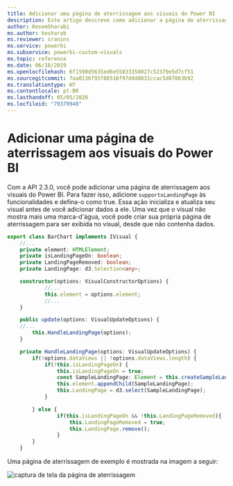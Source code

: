 ```yaml
---
title: Adicionar uma página de aterrissagem aos visuais do Power BI
description: Este artigo descreve como adicionar a página de aterrissagem a visuais do Power BI.
author: KesemSharabi
ms.author: kesharab
ms.reviewer: sranins
ms.service: powerbi
ms.subservice: powerbi-custom-visuals
ms.topic: reference
ms.date: 06/18/2019
ms.openlocfilehash: 6f1590d5635ed6e55833350027c52379e5d7cf51
ms.sourcegitcommit: 7aa0136f93f88516f97ddd8031ccac5d07863b92
ms.translationtype: HT
ms.contentlocale: pt-BR
ms.lasthandoff: 05/05/2020
ms.locfileid: "79379940"
---
```

# <a name="add-a-landing-page-to-your-power-bi-visuals"></a>Adicionar uma página de aterrissagem aos visuais do Power BI

Com a API 2.3.0, você pode adicionar uma página de aterrissagem aos visuais do Power BI. Para fazer isso, adicione `supportsLandingPage` às funcionalidades e defina-o como true. Essa ação inicializa e atualiza seu visual antes de você adicionar dados a ele. Uma vez que o visual não mostra mais uma marca-d'água, você pode criar sua própria página de aterrissagem para ser exibida no visual, desde que não contenha dados.

```typescript
export class BarChart implements IVisual {
    //...
    private element: HTMLElement;
    private isLandingPageOn: boolean;
    private LandingPageRemoved: boolean;
    private LandingPage: d3.Selection<any>;

    constructor(options: VisualConstructorOptions) {
            //...
            this.element = options.element;
            //...
    }

    public update(options: VisualUpdateOptions) {
    //...
        this.HandleLandingPage(options);
    }

    private HandleLandingPage(options: VisualUpdateOptions) {
        if(!options.dataViews || !options.dataViews.length) {
            if(!this.isLandingPageOn) {
                this.isLandingPageOn = true;
                const SampleLandingPage: Element = this.createSampleLandingPage(); //create a landing page
                this.element.appendChild(SampleLandingPage);
                this.LandingPage = d3.select(SampleLandingPage);
            }

        } else {
                if(this.isLandingPageOn && !this.LandingPageRemoved){
                    this.LandingPageRemoved = true;
                    this.LandingPage.remove();
                }
        }
    }
```

Uma página de aterrissagem de exemplo é mostrada na imagem a seguir:

![captura de tela da página de aterrissagem](media/landing-page/app-landing-page.png)
